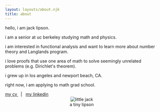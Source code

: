 ```yaml
---
layout: layouts/about.njk
title: about
---
```


<div class="colorwave">hello, i am jack lipson.</div>

i am a senior at uc berkeley studying math and physics.

i am interested in functional analysis and want to learn more about number theory and Langlands program.

i love proofs that use one area of math to solve seemingly unrelated problems (e.g. Dirichlet's theorem).

i grew up in los angeles and newport beach, CA. 

right now, i am applying to math grad school.

<p> <a href = "/assets/my cv.pdf" target="_blank"> my cv </a> &nbsp; | &nbsp; <a href = "https://www.linkedin.com/in/jack-lipson/" target="_blank"> my linkedin </a> </p>

<div style = "margin: -1em">
    <p style = "text-align:center"><img src = "/assets/img/2010-07-03 14.57.37.jpg" alt = "little jack" style = "max-width: 50%; max-height: 50%"> <br> a tiny lipson </p>
</div>